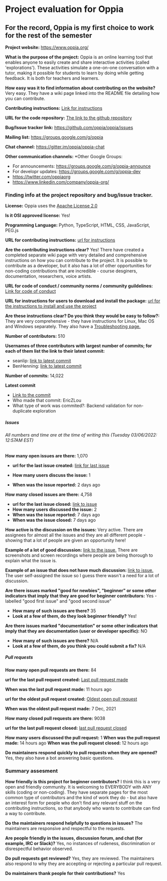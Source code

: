 # Project evaluation for Oppia

## For the record, Oppia is my first choice to work for the rest of the semester

**Project website:** https://www.oppia.org/

**What is the purpose of the project:** Oppia is an online learning tool that enables anyone to easily create and share interactive activities (called 'explorations'). These activities simulate a one-on-one conversation with a tutor, making it possible for students to learn by doing while getting feedback. It is both for teachers and learners. 

**How easy was it to find information about contributing on the website?** Very easy. They have a wiki page linked into the README file detailing how you can contribute. 

**Contributing instructions:**
[Link for instructions](https://github.com/oppia/oppia/wiki)

**URL for the code repository:** [The link to the github repository](https://github.com/oppia/oppia)

**Bug/Issue tracker link:** https://github.com/oppia/oppia/issues

**Mailing list:** https://groups.google.com/g/oppia

**Chat channel:** https://gitter.im/oppia/oppia-chat

**Other communication channels:** 
*Other Google Groups:
  * For announcements: https://groups.google.com/g/oppia-announce
  * For developr updates: https://groups.google.com/g/oppia-dev
* https://twitter.com/oppiaorg
* https://www.linkedin.com/company/oppia-org/


### Finding info at the project repository and bug/issue tracker.

**License:** Oppia uses the [Apache License 2.0](https://github.com/oppia/oppia/blob/develop/LICENSE)

**Is it OSI approved license:** Yes! 

**Programming Language:** Python, TypeScript, HTML, CSS, JavaScript, PEG.js

**URL for contributing instructions:** [url for instructions](https://github.com/oppia/oppia/wiki)

**Are the contributing instructions clear?** Yes! There have created a completed separate wiki page with very detailed and comprehensive instructions on how you can contribute to the project. It is possible to contribute as a developer, but it also has a lot of other opportunities for non-coding contributions that are incredible - course desginers, documentation, researchers, voice artists. 

**URL for code of conduct / community norms / community guildelines:**
[Link for code of conduct](https://github.com/oppia/oppia/blob/develop/.github/CODE_OF_CONDUCT.md)

**URL for instructions for users to download and install the package:** [url for the instructions to install and use the project](https://github.com/oppia/oppia/wiki/Installing-Oppia)

**Are these instructions clear? Do you think they would be easy to follow?:** They are very comprehensive - they have instructions for Linux, Mac OS and Windows separately. They also have a [Troubleshooting page.](https://github.com/oppia/oppia/wiki/Troubleshooting)

**Number of contributors:** 510

**Usernames of three contributors with largest number of commits; for each of them list the link to their latest commit:**
* seanlip: [link to latest commit](https://github.com/oppia/oppia/commit/f0f286cce0336afa0c8addd4b3e09af74b9ee3cd)
* BenHenning: [link to latest commit](https://github.com/oppia/oppia/commit/aafab950e211275d9b2af8fbb3491540c5e419c7)

**Number of commits:** 14,022

**Latest commit**
* [Link to the commit](https://github.com/oppia/oppia/commit/7aea401b372b38a66442e447332e4e06ca5880f6)
* Who made that commit: EricZLou
* What type of work was commited?: Backend validation for non-duplicate exploration


##### Issues 
###### All numbers and time are at the time of writing this (Tuesday 03/06/2022: 12:57AM EST)
**How many open issues are there:** 1,070
* **url for the last issue created:** [link for last issue](https://github.com/oppia/oppia/issues/15075)

* **How many users discuss the issue:** 1
* **When was the issue reported:** 2 days ago

**How many closed issues are there:** 4,758
* **url for the last issue closed:** [link to issue](https://github.com/oppia/oppia/issues/15031)
* **How many users discussed the issue:** 2
* **When was the issue reported:** 7 days ago
* **When was the issue closed:** 7 days ago

**How active is the discussion on the issues:** Very active. There are assignees for almost all the issues and they are all different people - showing that a lot of people are given an opportunity here!

**Example of a lot of good discussion:** [link to the issue.](https://github.com/oppia/oppia/issues/15029) There are screenshots and screen recordings where people are being thorough to explain what the issue is. 

**Example of an issue that does not have much discussion:** [link to issue.](https://github.com/oppia/oppia/issues/15075) The user self-assigned the issue so I guess there wasn't a need for a lot of discussion. 

**Are there issues marked "good for newbies", "beginner" or some other indicators that imply that they are good for beginner contributors:** Yes - labelled "good first issue" and "good second issue"
* **How many of such issues are there?** 35
* **Look at a few of them, do they look beginner friendly?** Yes!

**Are there issues marked "documentation" or some other indicators that imply that they are documentation (user or developer specific):** NO
* **How many of such issues are there?** N/A
* **Look at a few of them, do you think you could submit a fix?** N/A


##### Pull requests
**How many open pull requests are there:** 84

**url for the last pull request created:** [Last pull request made](https://github.com/oppia/oppia/pull/15085)

**When was the last pull request made:** 11 hours ago

**url for the oldest pull request created:** [Oldest open pull request](https://github.com/oppia/oppia/pull/14380)

**When was the oldest pull request made:** 7 Dec, 2021

**How many closed pull requests are there:** 9038

**url for the last pull request closed:** [last pull request closed](https://github.com/oppia/oppia/pull/15083)

**How many users discussed the pull request:** 1
**When was the pull request made:** 14 hours ago
**When was the pull request closed:** 12 hours ago

**Do maintainers respond quickly to pull requests when they are opened?** Yes, they also have a bot answering basic questions.  


### Summary assesment
**How friendly is this project for beginner contributors?** I think this is a very open and friendly community. It is welcoming to EVERYBODY with ANY skills (coding or non-coding). They have separate pages for the most common type of contributors and the kind of work they do - but also have an interest form for people who don't find any relevant stuff on the contributing instructions, so that anybody who wants to contribute can find a way to contribute. 

**Do the maintainers respond helpfully to questions in issues?** The maintainers are responsive and respectful to the requests.

**Are people friendly in the issues, discussion forum, and chat (for example, IRC or Slack)?** Yes, no instances of rudeness, discrimination or disrespectful behavior observed. 

**Do pull requests get reviewed?** Yes, they are reviewed. The maintainers also respond to why they are accepting or rejecting a particular pull request.

**Do maintainers thank people for their contributions?** Yes

